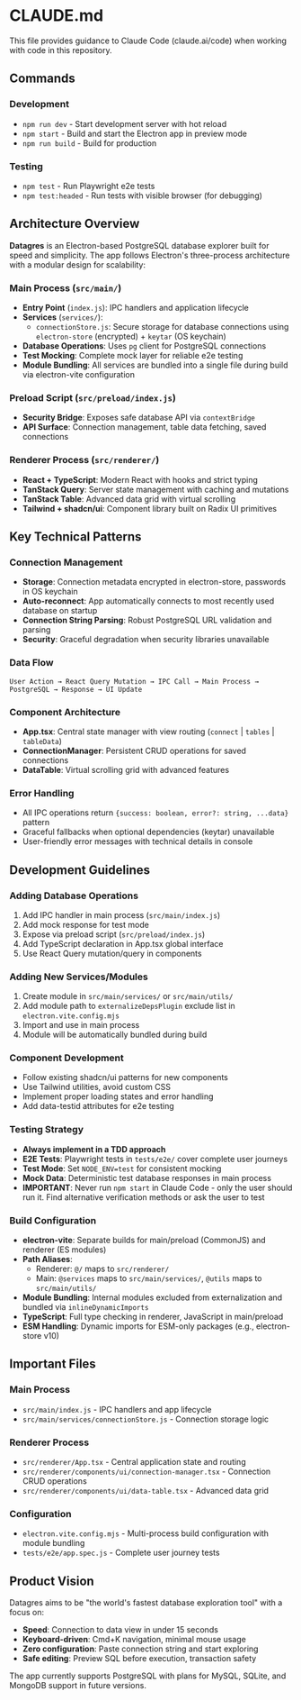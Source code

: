 # CLAUDE.md

This file provides guidance to Claude Code (claude.ai/code) when working with code in this repository.

## Commands

### Development
- `npm run dev` - Start development server with hot reload
- `npm start` - Build and start the Electron app in preview mode  
- `npm run build` - Build for production

### Testing
- `npm test` - Run Playwright e2e tests
- `npm test:headed` - Run tests with visible browser (for debugging)

## Architecture Overview

**Datagres** is an Electron-based PostgreSQL database explorer built for speed and simplicity. The app follows Electron's three-process architecture with a modular design for scalability:

### Main Process (`src/main/`)
- **Entry Point** (`index.js`): IPC handlers and application lifecycle
- **Services** (`services/`):
  - `connectionStore.js`: Secure storage for database connections using `electron-store` (encrypted) + `keytar` (OS keychain)
- **Database Operations**: Uses `pg` client for PostgreSQL connections
- **Test Mocking**: Complete mock layer for reliable e2e testing
- **Module Bundling**: All services are bundled into a single file during build via electron-vite configuration

### Preload Script (`src/preload/index.js`)
- **Security Bridge**: Exposes safe database API via `contextBridge`
- **API Surface**: Connection management, table data fetching, saved connections

### Renderer Process (`src/renderer/`)
- **React + TypeScript**: Modern React with hooks and strict typing
- **TanStack Query**: Server state management with caching and mutations
- **TanStack Table**: Advanced data grid with virtual scrolling
- **Tailwind + shadcn/ui**: Component library built on Radix UI primitives

## Key Technical Patterns

### Connection Management
- **Storage**: Connection metadata encrypted in electron-store, passwords in OS keychain
- **Auto-reconnect**: App automatically connects to most recently used database on startup
- **Connection String Parsing**: Robust PostgreSQL URL validation and parsing
- **Security**: Graceful degradation when security libraries unavailable

### Data Flow
```
User Action → React Query Mutation → IPC Call → Main Process → PostgreSQL → Response → UI Update
```

### Component Architecture
- **App.tsx**: Central state manager with view routing (`connect` | `tables` | `tableData`)
- **ConnectionManager**: Persistent CRUD operations for saved connections
- **DataTable**: Virtual scrolling grid with advanced features

### Error Handling
- All IPC operations return `{success: boolean, error?: string, ...data}` pattern
- Graceful fallbacks when optional dependencies (keytar) unavailable
- User-friendly error messages with technical details in console

## Development Guidelines

### Adding Database Operations
1. Add IPC handler in main process (`src/main/index.js`)
2. Add mock response for test mode
3. Expose via preload script (`src/preload/index.js`) 
4. Add TypeScript declaration in App.tsx global interface
5. Use React Query mutation/query in components

### Adding New Services/Modules
1. Create module in `src/main/services/` or `src/main/utils/`
2. Add module path to `externalizeDepsPlugin` exclude list in `electron.vite.config.mjs`
3. Import and use in main process
4. Module will be automatically bundled during build

### Component Development
- Follow existing shadcn/ui patterns for new components
- Use Tailwind utilities, avoid custom CSS
- Implement proper loading states and error handling
- Add data-testid attributes for e2e testing

### Testing Strategy
- **Always implement in a TDD approach**
- **E2E Tests**: Playwright tests in `tests/e2e/` cover complete user journeys
- **Test Mode**: Set `NODE_ENV=test` for consistent mocking
- **Mock Data**: Deterministic test database responses in main process
- **IMPORTANT**: Never run `npm start` in Claude Code - only the user should run it. Find alternative verification methods or ask the user to test

### Build Configuration
- **electron-vite**: Separate builds for main/preload (CommonJS) and renderer (ES modules)
- **Path Aliases**: 
  - Renderer: `@/` maps to `src/renderer/`
  - Main: `@services` maps to `src/main/services/`, `@utils` maps to `src/main/utils/`
- **Module Bundling**: Internal modules excluded from externalization and bundled via `inlineDynamicImports`
- **TypeScript**: Full type checking in renderer, JavaScript in main/preload
- **ESM Handling**: Dynamic imports for ESM-only packages (e.g., electron-store v10)

## Important Files

### Main Process
- `src/main/index.js` - IPC handlers and app lifecycle
- `src/main/services/connectionStore.js` - Connection storage logic

### Renderer Process  
- `src/renderer/App.tsx` - Central application state and routing
- `src/renderer/components/ui/connection-manager.tsx` - Connection CRUD operations
- `src/renderer/components/ui/data-table.tsx` - Advanced data grid

### Configuration
- `electron.vite.config.mjs` - Multi-process build configuration with module bundling
- `tests/e2e/app.spec.js` - Complete user journey tests

## Product Vision

Datagres aims to be "the world's fastest database exploration tool" with a focus on:
- **Speed**: Connection to data view in under 15 seconds
- **Keyboard-driven**: Cmd+K navigation, minimal mouse usage
- **Zero configuration**: Paste connection string and start exploring
- **Safe editing**: Preview SQL before execution, transaction safety

The app currently supports PostgreSQL with plans for MySQL, SQLite, and MongoDB support in future versions.